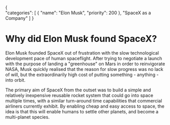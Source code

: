 {    
    "categories": [
        {
            "name": "Elon Musk",
            "priority": 200
        },
        "SpaceX as a Company"
    ]
}

# Why did Elon Musk found SpaceX?

Elon Musk founded SpaceX out of frustration with the slow technological development pace of human spaceflight. After trying to negotiate a launch with the purpose of landing a "greenhouse" on Mars in order to reinvigorate NASA, Musk quickly realised that the reason for slow progress was no lack of will, but the extraordinarily high cost of putting something - anything - into orbit.

The primary aim of SpaceX from the outset was to build a simple and relatively inexpensive reusable rocket system that could go into space multiple times, with a similar turn-around time capabilities that commercial airliners currently exhibit. By enabling cheap and easy access to space, the idea is that this will enable humans to settle other planets, and become a multi-planet species.
